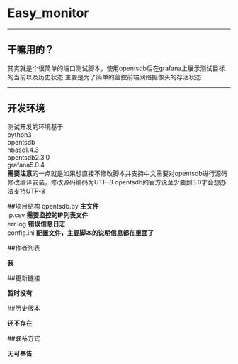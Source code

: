 ﻿# Easy_monitor

---
## 干嘛用的？
其实就是个很简单的端口测试脚本，使用opentsdb后在grafana上展示测试目标的当前以及历史状态
主要是为了简单的监控前端网络摄像头的存活状态

---
## 开发环境
测试开发的环境基于<br>
python3<br>
opentsdb<br>
hbase1.4.3<br>
opentsdb2.3.0<br>
grafana5.0.4<br>
**需要注意**的一点就是如果想直接不修改脚本并支持中文需要对opentsdb进行源码修改编译安装，修改源码编码为UTF-8
opentsdb的官方说至少要到3.0才会想办法支持UTF-8


##项目结构
opentsdb.py **主文件**<br>
ip.csv  **需要监控的IP列表文件**<br>
err.log **错误信息日志**<br>
config.ini **配置文件，主要脚本的说明信息都在里面了**<br>



##作者列表

**我**



##更新链接

**暂时没有**



##历史版本

**还不存在**


##联系方式

**无可奉告**